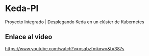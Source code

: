 # Keda-PI
Proyecto Integrado | Desplegando Keda en un clúster de Kubernetes
## Enlace al vídeo
https://www.youtube.com/watch?v=osqbzfmkqwo&t=387s
